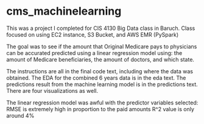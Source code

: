 # cms_machinelearning

This was a project I completed for CIS 4130 Big Data class in Baruch.
Class focused on using EC2 instance, S3 Bucket, and AWS EMR (PySpark)

The goal was to see if the amount that Original Medicare pays to physicians can be accurated predicted using a linear regression model using:
the amount of Medicare beneficiaries, the amount of doctors, and which state.

The instructions are all in the final code text, including where the data was obtained.
The EDA for the combined 6 years data is in the eda text.
The predictions result from the machine learning model is in the predictions text.
There are four visualizations as well.

The linear regression model was awful with the predictor variables selected:
RMSE is extremely high in proportion to the paid amounts
R^2 value is only around 4%


